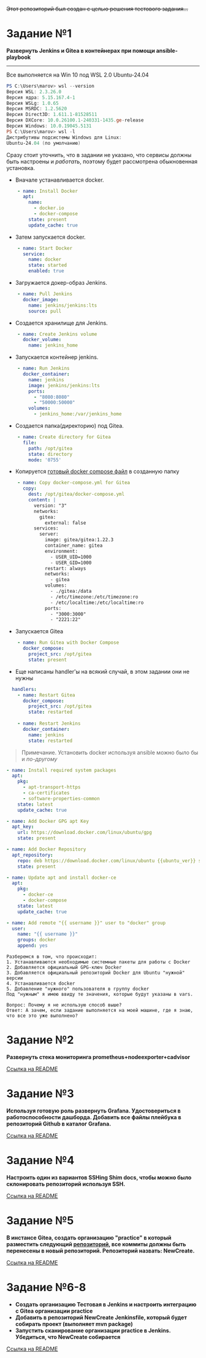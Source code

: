 ~~Этот репозиторий был создан с целью решения тестового задания...~~

# Задание №1
**Развернуть Jenkins и Gitea в контейнерах при помощи ansible-playbook**

---

Все выполняется на Win 10 под WSL 2.0 Ubuntu-24.04

```powershell
PS C:\Users\marov> wsl --version
Версия WSL: 2.3.26.0
Версия ядра: 5.15.167.4-1
Версия WSLg: 1.0.65
Версия MSRDC: 1.2.5620
Версия Direct3D: 1.611.1-81528511
Версия DXCore: 10.0.26100.1-240331-1435.ge-release
Версия Windows: 10.0.19045.5131
PS C:\Users\marov> wsl -l
Дистрибутивы подсистемы Windows для Linux:
Ubuntu-24.04 (по умолчанию)
```
Сразу стоит уточнить, что в задании не указано, что сервисы должны быть настроены и _работать_, поэтому будет рассмотрена обыкновенная установка. 
* Вначале устанавливается docker.  
```yaml
    - name: Install Docker
      apt:
        name:
          - docker.io
          - docker-compose
        state: present
        update_cache: true
```  
* Затем запускается docker.  
```yaml
    - name: Start Docker
      service:
        name: docker
        state: started
        enabled: true
```  
* Загружается докер-образ Jenkins.  
```yaml
    - name: Pull Jenkins
      docker_image:
        name: jenkins/jenkins:lts
        source: pull
```  
* Создается хранилище для Jenkins.  
```yaml
    - name: Create Jenkins volume
      docker_volume:
        name: jenkins_home
```  
* Запускается контейнер jenkins.  
```yaml
    - name: Run Jenkins
      docker_container:
        name: jenkins
        image: jenkins/jenkins:lts
        ports:
          - "8080:8080"
          - "50000:50000"
        volumes:
          - jenkins_home:/var/jenkins_home
```  
* Создается папка(директорию) под Gitea.  
```yaml
    - name: Create directory for Gitea
      file:
        path: /opt/gitea
        state: directory
        mode: '0755'
```  
* Копируется [готовый docker compose файл](https://docs.gitea.com/installation/install-with-docker#basics "Ссылка на источник") в созданную папку  
```yaml
    - name: Copy docker-compose.yml for Gitea
      copy:
        dest: /opt/gitea/docker-compose.yml
        content: |
          version: "3"
          networks:
            gitea:
              external: false
          services:
            server:
              image: gitea/gitea:1.22.3
              container_name: gitea
              environment:
                - USER_UID=1000
                - USER_GID=1000
              restart: always
              networks:
                - gitea
              volumes:
                - ./gitea:/data
                - /etc/timezone:/etc/timezone:ro
                - /etc/localtime:/etc/localtime:ro
              ports:
                - "3000:3000"
                - "2221:22"
```  
* Запускается Gitea  
```yaml
    - name: Run Gitea with Docker Compose
      docker_compose:
        project_src: /opt/gitea
        state: present
```  
* Еще написаны handler'ы на всякий случай, в этом задании они не нужны
```yaml
  handlers:
    - name: Restart Gitea
      docker_compose:
        project_src: /opt/gitea
        state: restarted
    
    - name: Restart Jenkins
      docker_container:
        name: jenkins
        state: restarted
```
> Примечание.
> Установить docker используя ansible можно было бы и _по-другому_

```yaml
- name: Install required system packages
  apt:
    pkg:
      - apt-transport-https
      - ca-certificates
      - software-properties-common
    state: latest
    update_cache: true

- name: Add Docker GPG apt Key
  apt_key:
    url: https://download.docker.com/linux/ubuntu/gpg
    state: present

- name: Add Docker Repository
  apt_repository:
    repo: deb https://download.docker.com/linux/ubuntu {{ubuntu_ver}} stable
    state: present

- name: Update apt and install docker-ce
  apt:
    pkg:
      - docker-ce
      - docker-compose
    state: latest
    update_cache: true

- name: Add remote "{{ username }}" user to "docker" group
  user:
    name: "{{ username }}"
    groups: docker
    append: yes
```
    Разберемся в том, что происходит:  
    1. Устанавливаются необходимые системные пакеты для работы с Docker
    2. Добавляется официальный GPG-ключ Docker
    3. Добавляется официальный репозиторий Docker для Ubuntu "нужной" версии
    4. Устанавливается docker 
    5. Добавление "нужного" пользователя в группу docker 
    Под "нужным" я имею ввиду те значения, которые будут указаны в vars.
    
    Вопрос: Почему я не использую способ выше?
    Ответ: А зачем, если задание выполняется на моей машине, где я знаю, что все это уже выполнено? 
# Задание №2

**Развернуть стека мониторинга prometheus+nodeexporter+cadvisor**

[Ссылка на README](../main/monitoring/README.md)

# Задание №3

**Используя готовую роль развернуть Grafana. Удостовериться в работоспособности дашборда. Добавить все файлы плейбука в репозиторий Github в каталог Grafana.**

[Ссылка на README](../main/monitoring/files/README.md)

# Задание №4

**Настроить один из вариантов SSHing Shim docs, чтобы можно было склонировать репозиторий используя SSH.**

[Ссылка на README](../main/SSHing/README.md)

# Задание №5

**В инстансе Gitea, создать организацию "practice" в который разместить следующий [репозиторий](https://github.com/Kazantsev27/CreatePDF), все коммиты должны быть перенесены в новый репозиторий. Репозиторий назвать: NewCreate.**

[Ссылка на README](../main/six-to-nine/README.md)

# Задание №6-8

+ **Создать организацию Тестовая в Jenkins и настроить интеграцию с Gitea организации practice**
+ **Добавить в репозиторий NewCreate Jenkinsfile, который будет собирать проект (выполняет mvn package)**
+ **Запустить сканирование организации practice в Jenkins. Убедиться, что NewCreate собирается**

[Ссылка на README](../main/six-to-nine/seven-to-nine/README.md)
